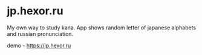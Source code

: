 # jp.hexor.ru
My own way to study kana.
App shows random letter of japanese alphabets and russian pronunciation.


demo - https://jp.hexor.ru
